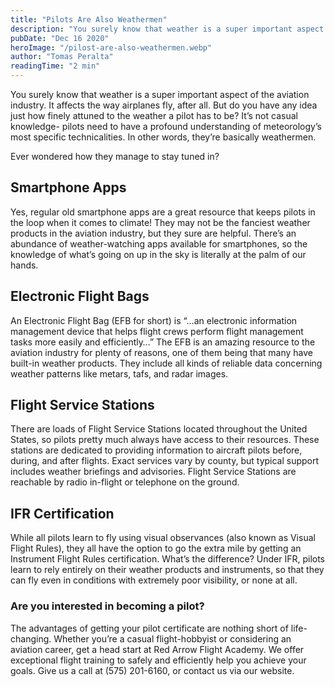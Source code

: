 ```yaml
---
title: "Pilots Are Also Weathermen"
description: "You surely know that weather is a super important aspect of the aviation industry. It affects the way airplanes fly, after all. But do you have any idea just how finely attuned to the weather a pilot has to be? It’s not casual knowledge- pilots need to have a profound understanding of meteorology’s most specific technicalities. In other words, they’re basically weathermen."
pubDate: "Dec 16 2020"
heroImage: "/pilost-are-also-weathermen.webp"
author: "Tomas Peralta"
readingTime: "2 min"
---
```


You surely know that weather is a super important aspect of the aviation industry. It affects the way airplanes fly, after all. But do you have any idea just how finely attuned to the weather a pilot has to be? It’s not casual knowledge- pilots need to have a profound understanding of meteorology’s most specific technicalities. In other words, they’re basically weathermen.

Ever wondered how they manage to stay tuned in?

## Smartphone Apps

Yes, regular old smartphone apps are a great resource that keeps pilots in the loop when it comes to climate! They may not be the fanciest weather products in the aviation industry, but they sure are helpful. There’s an abundance of weather-watching apps available for smartphones, so the knowledge of what’s going on up in the sky is literally at the palm of our hands.

## Electronic Flight Bags

An Electronic Flight Bag (EFB for short) is “…an electronic information management device that helps flight crews perform flight management tasks more easily and efficiently…” The EFB is an amazing resource to the aviation industry for plenty of reasons, one of them being that many have built-in weather products. They include all kinds of reliable data concerning weather patterns like metars, tafs, and radar images.

## Flight Service Stations

There are loads of Flight Service Stations located throughout the United States, so pilots pretty much always have access to their resources. These stations are dedicated to providing information to aircraft pilots before, during, and after flights. Exact services vary by county, but typical support includes weather briefings and advisories. Flight Service Stations are reachable by radio in-flight or telephone on the ground.

## IFR Certification

While all pilots learn to fly using visual observances (also known as Visual Flight Rules), they all have the option to go the extra mile by getting an Instrument Flight Rules certification. What’s the difference? Under IFR, pilots learn to rely entirely on their weather products and instruments, so that they can fly even in conditions with extremely poor visibility, or none at all.

### Are you interested in becoming a pilot?

The advantages of getting your pilot certificate are nothing short of life-changing. Whether you’re a casual flight-hobbyist or considering an aviation career, get a head start at Red Arrow Flight Academy. We offer exceptional flight training to safely and efficiently help you achieve your goals. Give us a call at (575) 201-6160, or contact us via our website.
